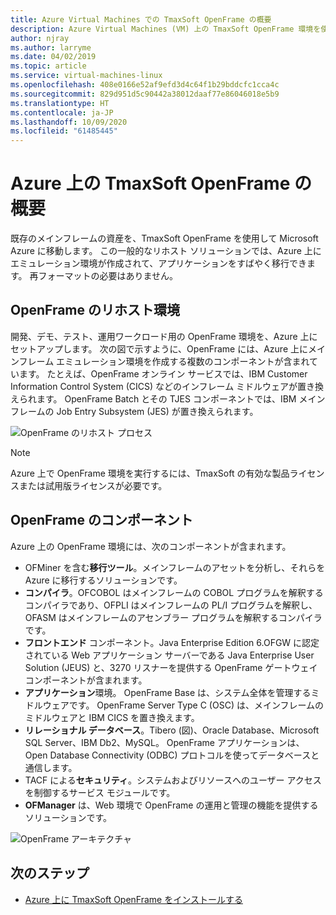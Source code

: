 ```yaml
---
title: Azure Virtual Machines での TmaxSoft OpenFrame の概要
description: Azure Virtual Machines (VM) 上の TmaxSoft OpenFrame 環境を使用して、IBM z/OS メインフレーム ワークロードをリホストします。
author: njray
ms.author: larryme
ms.date: 04/02/2019
ms.topic: article
ms.service: virtual-machines-linux
ms.openlocfilehash: 408e0166e52af9efd3d4c64f1b29bddcfc1cca4c
ms.sourcegitcommit: 829d951d5c90442a38012daaf77e86046018e5b9
ms.translationtype: HT
ms.contentlocale: ja-JP
ms.lasthandoff: 10/09/2020
ms.locfileid: "61485445"
---
```

# <a name="get-started-with-tmaxsoft-openframe-on-azure"></a>Azure 上の TmaxSoft OpenFrame の概要

既存のメインフレームの資産を、TmaxSoft OpenFrame を使用して Microsoft Azure に移動します。 この一般的なリホスト ソリューションでは、Azure 上にエミュレーション環境が作成されて、アプリケーションをすばやく移行できます。 再フォーマットの必要はありません。

## <a name="openframe-rehosting-environment"></a>OpenFrame のリホスト環境

開発、デモ、テスト、運用ワークロード用の OpenFrame 環境を、Azure 上にセットアップします。 次の図で示すように、OpenFrame には、Azure 上にメインフレーム エミュレーション環境を作成する複数のコンポーネントが含まれています。 たとえば、OpenFrame オンライン サービスでは、IBM Customer Information Control System (CICS) などのインフレーム ミドルウェアが置き換えられます。 OpenFrame Batch とその TJES コンポーネントでは、IBM メインフレームの Job Entry Subsystem (JES) が置き換えられます。 

![OpenFrame のリホスト プロセス](media/openframe-01.png)

> [!NOTE]
> Azure 上で OpenFrame 環境を実行するには、TmaxSoft の有効な製品ライセンスまたは試用版ライセンスが必要です。

## <a name="openframe-components"></a>OpenFrame のコンポーネント

Azure 上の OpenFrame 環境には、次のコンポーネントが含まれます。

- OFMiner を含む**移行ツール**。メインフレームのアセットを分析し、それらを Azure に移行するソリューションです。
- **コンパイラ**。OFCOBOL はメインフレームの COBOL プログラムを解釈するコンパイラであり、OFPLI はメインフレームの PL/I プログラムを解釈し、OFASM はメインフレームのアセンブラー プログラムを解釈するコンパイラです。
- **フロントエンド** コンポーネント。Java Enterprise Edition 6.OFGW に認定されている Web アプリケーション サーバーである Java Enterprise User Solution (JEUS) と、3270 リスナーを提供する OpenFrame ゲートウェイ コンポーネントが含まれます。
- **アプリケーション**環境。 OpenFrame Base は、システム全体を管理するミドルウェアです。 OpenFrame Server Type C (OSC) は、メインフレームのミドルウェアと IBM CICS を置き換えます。
- **リレーショナル データベース**。Tibero (図)、Oracle Database、Microsoft SQL Server、IBM Db2、MySQL。 OpenFrame アプリケーションは、Open Database Connectivity (ODBC) プロトコルを使ってデータベースと通信します。
- TACF による**セキュリティ**。システムおよびリソースへのユーザー アクセスを制御するサービス モジュールです。 
- **OFManager** は、Web 環境で OpenFrame の運用と管理の機能を提供するソリューションです。

![OpenFrame アーキテクチャ](media/openframe-02.png)

## <a name="next-steps"></a>次のステップ

- [Azure 上に TmaxSoft OpenFrame をインストールする](./install-openframe-azure.md)
